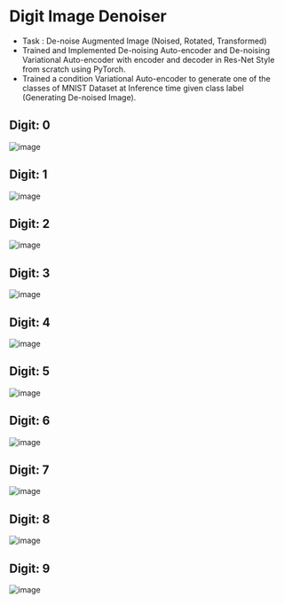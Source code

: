 # Digit Image Denoiser
- Task : De-noise Augmented Image (Noised, Rotated, Transformed)
- Trained and Implemented De-noising Auto-encoder and De-noising Variational Auto-encoder with encoder and decoder in Res-Net Style from scratch using PyTorch.
- Trained a condition Variational Auto-encoder to generate one of the classes of MNIST Dataset at Inference time given class label (Generating De-noised Image).

## Digit: 0
![image](https://github.com/2021514/Deep-Learning-CSE-641/assets/107923239/9e218c10-0272-4116-bb16-7ba348bef9c0)
## Digit: 1
![image](https://github.com/2021514/Deep-Learning-CSE-641/assets/107923239/4cb2b0fc-75a0-43c1-a2c6-9f0762a388b2)
## Digit: 2
![image](https://github.com/2021514/Deep-Learning-CSE-641/assets/107923239/cb06cce4-21d8-4ebf-9950-5c26ea2aff10)
## Digit: 3
![image](https://github.com/2021514/Deep-Learning-CSE-641/assets/107923239/85c32955-507a-49ec-97d0-94dad5e4a50e)
## Digit: 4
![image](https://github.com/2021514/Deep-Learning-CSE-641/assets/107923239/7dde6964-5b76-4a4f-94ad-71ed5b88bc8a)
## Digit: 5
![image](https://github.com/2021514/Deep-Learning-CSE-641/assets/107923239/13b4a174-057b-4fe9-969d-dd108c3eaf1b)
## Digit: 6
![image](https://github.com/2021514/Deep-Learning-CSE-641/assets/107923239/55ad081b-b28f-4703-8a47-b66c448df19d)
## Digit: 7
![image](https://github.com/2021514/Deep-Learning-CSE-641/assets/107923239/cd63b7c0-b51b-4a92-946a-94afa2e30c5c)
## Digit: 8
![image](https://github.com/2021514/Deep-Learning-CSE-641/assets/107923239/8db31e1a-0c2a-4884-9b0b-c005cd412e40)
## Digit: 9
![image](https://github.com/2021514/Deep-Learning-CSE-641/assets/107923239/96475894-f5be-4aba-b8d4-f195a05bcacb)
